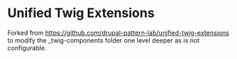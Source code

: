 # Unified Twig Extensions

Forked from https://github.com/drupal-pattern-lab/unified-twig-extensions to modify the _twig-components folder one level deeper as is not configurable.

